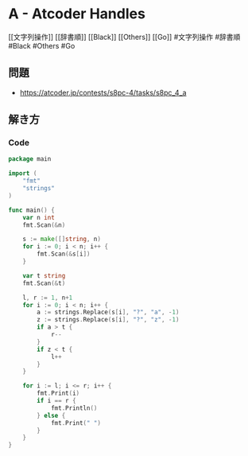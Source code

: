 # A - Atcoder Handles
[[文字列操作]] [[辞書順]] [[Black]] [[Others]] [[Go]]
#文字列操作 #辞書順 #Black #Others #Go

## 問題
- https://atcoder.jp/contests/s8pc-4/tasks/s8pc_4_a

## 解き方
### Code
```go
package main

import (
	"fmt"
	"strings"
)

func main() {
	var n int
	fmt.Scan(&n)

	s := make([]string, n)
	for i := 0; i < n; i++ {
		fmt.Scan(&s[i])
	}

	var t string
	fmt.Scan(&t)

	l, r := 1, n+1
	for i := 0; i < n; i++ {
		a := strings.Replace(s[i], "?", "a", -1)
		z := strings.Replace(s[i], "?", "z", -1)
		if a > t {
			r--
		}
		if z < t {
			l++
		}
	}

	for i := l; i <= r; i++ {
		fmt.Print(i)
		if i == r {
			fmt.Println()
		} else {
			fmt.Print(" ")
		}
	}
}
```